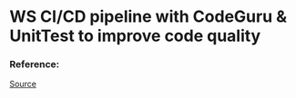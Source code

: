 
# WS CI/CD pipeline with CodeGuru & UnitTest to improve code quality 






### Reference: 

<a href="https://codequality.workshop.aws/en/"> Source </a>
